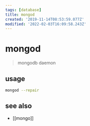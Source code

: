 ```yaml
---
tags: [database]
title: mongod
created: '2019-11-14T08:53:59.077Z'
modified: '2022-02-03T16:09:58.243Z'
---
```


# mongod

> mongodb daemon

## usage

```sh
mongod --repair
```

## see also

- [[mongo]]
